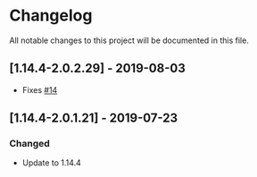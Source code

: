 # Changelog
All notable changes to this project will be documented in this file.

## [1.14.4-2.0.2.29] - 2019-08-03
- Fixes [#14](https://github.com/MC-U-Team/Music-Player/issues/14)

## [1.14.4-2.0.1.21] - 2019-07-23
### Changed
- Update to 1.14.4
